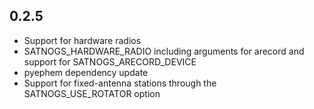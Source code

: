 ## 0.2.5
* Support for hardware radios
* SATNOGS_HARDWARE_RADIO including arguments for arecord and support for SATNOGS_ARECORD_DEVICE
* pyephem dependency update
* Support for fixed-antenna stations through the SATNOGS_USE_ROTATOR option
